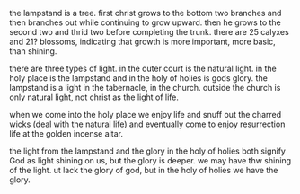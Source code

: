 the lampstand is a tree. first christ grows to the bottom two branches and then branches
out while continuing to grow upward. then he grows to the second two and thrid two
before completing the trunk. there are 25 calyxes and 21? blossoms, indicating that
growth is more important, more basic, than shining.

there are three types of light. in the outer court is the natural light. in the holy place
is the lampstand and in the holy of holies is gods glory. the lampstand is a light in
the tabernacle, in the church. outside the church is only natural light, not christ as the light 
of life.

when we come into the holy place we enjoy life and snuff out the charred wicks (deal with the natural life) and eventually come to enjoy resurrection life at the golden incense altar.

the light from the lampstand and the glory in the holy of holies both signify God as light shining on us, but the glory is deeper. we may have thw shining of the light. ut lack the glory of god, but in the holy of holies we have the glory.
